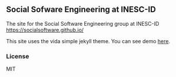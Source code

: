 Social Sofware Engineering at INESC-ID
---------

The site for the Social Software Engineering group at INESC-ID https://socialsoftware.github.io/

This site uses the 
vida simple jekyll theme.
You can see demo [here](http://syaningv.com/vida/).

### License

MIT
